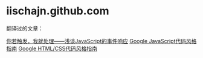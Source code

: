 iischajn.github.com
===================

翻译过的文章：

[你若触发，我就处理——浅谈JavaScript的事件响应](./trans/javascript-events-responding-user/)
[Google JavaScript代码风格指南](./trans/js-guide/)
[Google HTML/CSS代码风格指南](./trans/htmlcss-guide/)